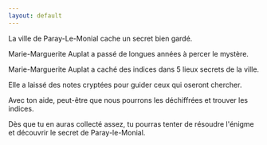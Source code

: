 ```yaml
---
layout: default
---
```


La ville de Paray-Le-Monial cache un secret bien gardé.

Marie-Marguerite Auplat a passé de longues années à percer le mystère.

Marie-Marguerite Auplat a caché des indices dans 5 lieux secrets de la ville.

Elle a laissé des notes cryptées pour guider ceux qui oseront chercher.

Avec ton aide, peut-être que nous pourrons les déchiffrées et trouver les indices.

Dès que tu en auras collecté assez, tu pourras tenter de résoudre l'énigme et découvrir le secret de Paray-le-Monial.